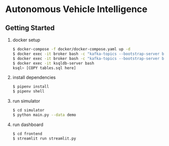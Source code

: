 # Autonomous Vehicle Intelligence

## Getting Started

1. docker setup

    ```sh
    $ docker-compose -f docker/docker-compose.yaml up -d
    $ docker exec -it broker bash -c "kafka-topics --bootstrap-server broker:9092 --create --if-not-exists --topic labels --replication-factor 1 --partitions 1"
    $ docker exec -it broker bash -c "kafka-topics --bootstrap-server broker:9092 --create --if-not-exists --topic info --replication-factor 1 --partitions 1"
    $ docker exec -it ksqldb-server bash
    ksql> [COPY tables.sql here]
    ```

2. install dependencies

    ```sh
    $ pipenv install
    $ pipenv shell
    ```

3. run simulator

    ```sh
    $ cd simulator
    $ python main.py --data demo
    ```

4. run dashboard

    ```sh
    $ cd frontend
    $ streamlit run streamlit.py
    ```